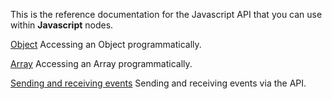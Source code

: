 This is the reference documentation for the Javascript API that you can use within **Javascript** nodes.

[Object](/javascript-api/noodl-object)
Accessing an Object programmatically.

[Array](/javascript-api/noodl-array)
Accessing an Array programmatically.

[Sending and receiving events](/javascript-api/sending-and-receiving-events)
Sending and receiving events via the API.
